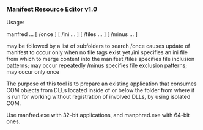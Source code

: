 ### Manifest Resource Editor v1.0 ###

Usage:

manfred <target> ... [ /once ] [ /ini ... ] [ /files ... ] [ /minus ... ]

<target>  may be followed by a list of subfolders to search
/once     causes update of manifest to occur only when no file tags exist yet
/ini      specifies an ini file from which to merge content into the manifest
/files    specifies file inclusion patterns; may occur repeatedly
/minus    specifies file exclusion patterns; may occur only once


The purpose of this tool is to prepare an existing application that consumes
COM objects from DLLs located inside of or below the folder from where it is
run for working without registration of involved DLLs, by using isolated COM.

Use manfred.exe with 32-bit applications, and manphred.exe with 64-bit ones.
